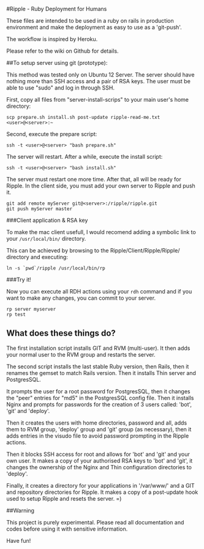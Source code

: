 #Ripple - Ruby Deployment for Humans

These files are intended to be used in a ruby on rails in production environment and make the deployment as easy to use as a 'git-push'.

The workflow is inspired by Heroku.

Please refer to the wiki on Github for details.

##To setup server using git (prototype):

This method was tested only on Ubuntu 12 Server.
The server should have nothing more than SSH access and a pair of RSA keys.
The user must be able to use "sudo" and log in through SSH.

First, copy all files from "server-install-scrips" to your main user's home directory:

    scp prepare.sh install.sh post-update ripple-read-me.txt <user>@<server>:~

Second, execute the prepare script:

    ssh -t <user>@<server> "bash prepare.sh"

The server will restart. After a while, execute the install script:

    ssh -t <user>@<server> "bash install.sh"

The server must restart one more time. After that, all will be ready for Ripple. In the client side, you must add your own server to Ripple and push it.

    git add remote myServer git@<server>:/ripple/ripple.git
    git push myServer master

###Client application & RSA key

To make the mac client usefull, I would recomend adding a symbolic link to your `/usr/local/bin/` directory.

This can be achieved by browsing to the Ripple/Client/Ripple/Ripple/ directory and executing:

    ln -s `pwd`/ripple /usr/local/bin/rp

###Try it!

Now you can execute all RDH actions using your `rdh` command and if you want to make any changes, you can commit to your server.

    rp server myserver
    rp test

## What does these things do?

The first installation script installs GIT and RVM (multi-user). It then adds your normal user to the RVM group and restarts the server.

The second script installs the last stable Ruby version, then Rails, then it renames the gemset to match Rails version. Then it installs Thin server and PostgresSQL.

It prompts the user for a root password for PostgresSQL, then it changes the "peer" entries for "md5" in the PostgresSQL config file. Then it installs Nginx and prompts for passwords for the creation of 3 users called: 'bot', 'git' and 'deploy'.

Then it creates the users with home directories, password and all, adds them to RVM group, 'deploy' group and 'git' group (as necessary), then it adds entries in the visudo file to avoid password prompting in the Ripple actions.

Then it blocks SSH access for root and allows for 'bot' and 'git' and your own user. It makes a copy of your authorised RSA keys to 'bot' and 'git', it changes the ownership of the Nginx and Thin configuration directories to 'deploy'.

Finally, it creates a directory for your applications in '/var/www/' and a GIT and repository directories for Ripple. It makes a copy of a post-update hook used to setup Ripple and resets the server. =)

##Warning

This project is purely experimental. Please read all documentation and codes before using it with sensitive information.

Have fun!